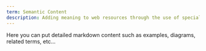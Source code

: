 ```yaml
---
term: Semantic Content
description: Adding meaning to web resources through the use of specialized tags. 
---
```


Here you can put detailed markdown content such as examples, diagrams, related terms, etc... 